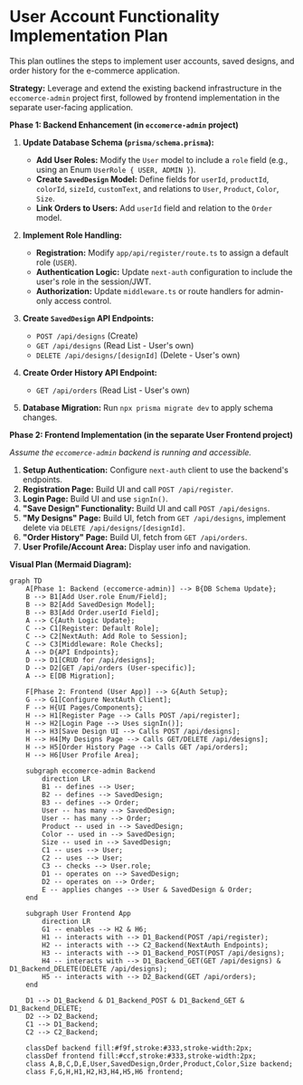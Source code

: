 # User Account Functionality Implementation Plan

This plan outlines the steps to implement user accounts, saved designs, and order history for the e-commerce application.

**Strategy:** Leverage and extend the existing backend infrastructure in the `eccomerce-admin` project first, followed by frontend implementation in the separate user-facing application.

**Phase 1: Backend Enhancement (in `eccomerce-admin` project)**

1.  **Update Database Schema (`prisma/schema.prisma`):**

    - **Add User Roles:** Modify the `User` model to include a `role` field (e.g., using an Enum `UserRole { USER, ADMIN }`).
    - **Create `SavedDesign` Model:** Define fields for `userId`, `productId`, `colorId`, `sizeId`, `customText`, and relations to `User`, `Product`, `Color`, `Size`.
    - **Link Orders to Users:** Add `userId` field and relation to the `Order` model.

2.  **Implement Role Handling:**

    - **Registration:** Modify `app/api/register/route.ts` to assign a default role (`USER`).
    - **Authentication Logic:** Update `next-auth` configuration to include the user's role in the session/JWT.
    - **Authorization:** Update `middleware.ts` or route handlers for admin-only access control.

3.  **Create `SavedDesign` API Endpoints:**

    - `POST /api/designs` (Create)
    - `GET /api/designs` (Read List - User's own)
    - `DELETE /api/designs/[designId]` (Delete - User's own)

4.  **Create Order History API Endpoint:**

    - `GET /api/orders` (Read List - User's own)

5.  **Database Migration:** Run `npx prisma migrate dev` to apply schema changes.

**Phase 2: Frontend Implementation (in the separate User Frontend project)**

_Assume the `eccomerce-admin` backend is running and accessible._

1.  **Setup Authentication:** Configure `next-auth` client to use the backend's endpoints.
2.  **Registration Page:** Build UI and call `POST /api/register`.
3.  **Login Page:** Build UI and use `signIn()`.
4.  **"Save Design" Functionality:** Build UI and call `POST /api/designs`.
5.  **"My Designs" Page:** Build UI, fetch from `GET /api/designs`, implement delete via `DELETE /api/designs/[designId]`.
6.  **"Order History" Page:** Build UI, fetch from `GET /api/orders`.
7.  **User Profile/Account Area:** Display user info and navigation.

**Visual Plan (Mermaid Diagram):**

```mermaid
graph TD
    A[Phase 1: Backend (eccomerce-admin)] --> B{DB Schema Update};
    B --> B1[Add User.role Enum/Field];
    B --> B2[Add SavedDesign Model];
    B --> B3[Add Order.userId Field];
    A --> C{Auth Logic Update};
    C --> C1[Register: Default Role];
    C --> C2[NextAuth: Add Role to Session];
    C --> C3[Middleware: Role Checks];
    A --> D{API Endpoints};
    D --> D1[CRUD for /api/designs];
    D --> D2[GET /api/orders (User-specific)];
    A --> E[DB Migration];

    F[Phase 2: Frontend (User App)] --> G{Auth Setup};
    G --> G1[Configure NextAuth Client];
    F --> H{UI Pages/Components};
    H --> H1[Register Page --> Calls POST /api/register];
    H --> H2[Login Page --> Uses signIn()];
    H --> H3[Save Design UI --> Calls POST /api/designs];
    H --> H4[My Designs Page --> Calls GET/DELETE /api/designs];
    H --> H5[Order History Page --> Calls GET /api/orders];
    H --> H6[User Profile Area];

    subgraph eccomerce-admin Backend
        direction LR
        B1 -- defines --> User;
        B2 -- defines --> SavedDesign;
        B3 -- defines --> Order;
        User -- has many --> SavedDesign;
        User -- has many --> Order;
        Product -- used in --> SavedDesign;
        Color -- used in --> SavedDesign;
        Size -- used in --> SavedDesign;
        C1 -- uses --> User;
        C2 -- uses --> User;
        C3 -- checks --> User.role;
        D1 -- operates on --> SavedDesign;
        D2 -- operates on --> Order;
        E -- applies changes --> User & SavedDesign & Order;
    end

    subgraph User Frontend App
        direction LR
        G1 -- enables --> H2 & H6;
        H1 -- interacts with --> D1_Backend(POST /api/register);
        H2 -- interacts with --> C2_Backend(NextAuth Endpoints);
        H3 -- interacts with --> D1_Backend_POST(POST /api/designs);
        H4 -- interacts with --> D1_Backend_GET(GET /api/designs) & D1_Backend_DELETE(DELETE /api/designs);
        H5 -- interacts with --> D2_Backend(GET /api/orders);
    end

    D1 --> D1_Backend & D1_Backend_POST & D1_Backend_GET & D1_Backend_DELETE;
    D2 --> D2_Backend;
    C1 --> D1_Backend;
    C2 --> C2_Backend;

    classDef backend fill:#f9f,stroke:#333,stroke-width:2px;
    classDef frontend fill:#ccf,stroke:#333,stroke-width:2px;
    class A,B,C,D,E,User,SavedDesign,Order,Product,Color,Size backend;
    class F,G,H,H1,H2,H3,H4,H5,H6 frontend;
```
